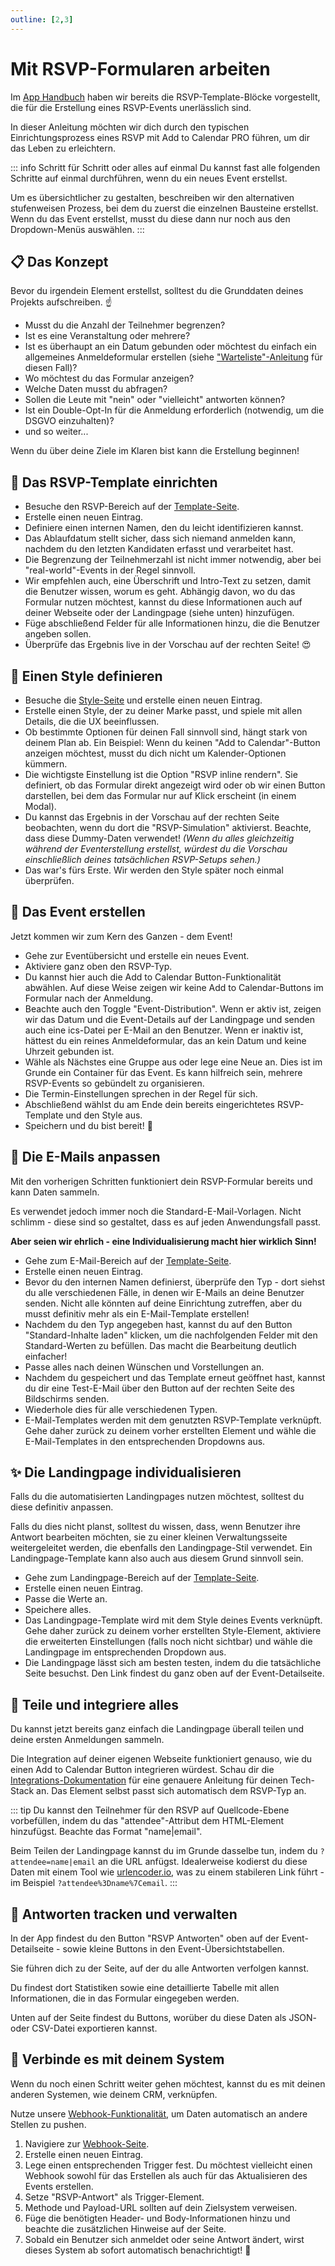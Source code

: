 ```yaml
---
outline: [2,3]
---
```


# Mit RSVP-Formularen arbeiten

Im [App Handbuch](/de/application-manual/styles-and-templates.html#rsvp) haben wir bereits die RSVP-Template-Blöcke vorgestellt, die für die Erstellung eines RSVP-Events unerlässlich sind.

In dieser Anleitung möchten wir dich durch den typischen Einrichtungsprozess eines RSVP mit Add to Calendar PRO führen, um dir das Leben zu erleichtern.

::: info Schritt für Schritt oder alles auf einmal
Du kannst fast alle folgenden Schritte auf einmal durchführen, wenn du ein neues Event erstellst.

Um es übersichtlicher zu gestalten, beschreiben wir den alternativen stufenweisen Prozess, bei dem du zuerst die einzelnen Bausteine erstellst. Wenn du das Event erstellst, musst du diese dann nur noch aus den Dropdown-Menüs auswählen.
:::

## 📋 Das Konzept

Bevor du irgendein Element erstellst, solltest du die Grunddaten deines Projekts aufschreiben. ☝️

* Musst du die Anzahl der Teilnehmer begrenzen?
* Ist es eine Veranstaltung oder mehrere?
* Ist es überhaupt an ein Datum gebunden oder möchtest du einfach ein allgemeines Anmeldeformular erstellen (siehe ["Warteliste"-Anleitung](/de/recipes/waitlist.html) für diesen Fall)?
* Wo möchtest du das Formular anzeigen?
* Welche Daten musst du abfragen?
* Sollen die Leute mit "nein" oder "vielleicht" antworten können?
* Ist ein Double-Opt-In für die Anmeldung erforderlich (notwendig, um die DSGVO einzuhalten)?
* und so weiter...

Wenn du über deine Ziele im Klaren bist kann die Erstellung beginnen!

## 🧱 Das RSVP-Template einrichten

* Besuche den RSVP-Bereich auf der [Template-Seite](https://app.add-to-calendar-pro.com/de/templates#rsvp).
* Erstelle einen neuen Eintrag.
* Definiere einen internen Namen, den du leicht identifizieren kannst.
* Das Ablaufdatum stellt sicher, dass sich niemand anmelden kann, nachdem du den letzten Kandidaten erfasst und verarbeitet hast.
* Die Begrenzung der Teilnehmerzahl ist nicht immer notwendig, aber bei "real-world"-Events in der Regel sinnvoll.
* Wir empfehlen auch, eine Überschrift und Intro-Text zu setzen, damit die Benutzer wissen, worum es geht. Abhängig davon, wo du das Formular nutzen möchtest, kannst du diese Informationen auch auf deiner Webseite oder der Landingpage (siehe unten) hinzufügen.
* Füge abschließend Felder für alle Informationen hinzu, die die Benutzer angeben sollen.
* Überprüfe das Ergebnis live in der Vorschau auf der rechten Seite! 😍

## 🎨 Einen Style definieren

* Besuche die [Style-Seite](https://app.add-to-calendar-pro.com/de/styles) und erstelle einen neuen Eintrag.
* Erstelle einen Style, der zu deiner Marke passt, und spiele mit allen Details, die die UX beeinflussen.
* Ob bestimmte Optionen für deinen Fall sinnvoll sind, hängt stark von deinem Plan ab. Ein Beispiel: Wenn du keinen "Add to Calendar"-Button anzeigen möchtest, musst du dich nicht um Kalender-Optionen kümmern.
* Die wichtigste Einstellung ist die Option "RSVP inline rendern". Sie definiert, ob das Formular direkt angezeigt wird oder ob wir einen Button darstellen, bei dem das Formular nur auf Klick erscheint (in einem Modal).
* Du kannst das Ergebnis in der Vorschau auf der rechten Seite beobachten, wenn du dort die "RSVP-Simulation" aktivierst. Beachte, dass diese Dummy-Daten verwendet! *(Wenn du alles gleichzeitig während der Eventerstellung erstellst, würdest du die Vorschau einschließlich deines tatsächlichen RSVP-Setups sehen.)*
* Das war's fürs Erste. Wir werden den Style später noch einmal überprüfen.

## 📅 Das Event erstellen

Jetzt kommen wir zum Kern des Ganzen - dem Event!

* Gehe zur Eventübersicht und erstelle ein neues Event.
* Aktiviere ganz oben den RSVP-Typ.
* Du kannst hier auch die Add to Calendar Button-Funktionalität abwählen. Auf diese Weise zeigen wir keine Add to Calendar-Buttons im Formular nach der Anmeldung.
* Beachte auch den Toggle "Event-Distribution". Wenn er aktiv ist, zeigen wir das Datum und die Event-Details auf der Landingpage und senden auch eine ics-Datei per E-Mail an den Benutzer. Wenn er inaktiv ist, hättest du ein reines Anmeldeformular, das an kein Datum und keine Uhrzeit gebunden ist.
* Wähle als Nächstes eine Gruppe aus oder lege eine Neue an. Dies ist im Grunde ein Container für das Event. Es kann hilfreich sein, mehrere RSVP-Events so gebündelt zu organisieren.
* Die Termin-Einstellungen sprechen in der Regel für sich.
* Abschließend wählst du am Ende dein bereits eingerichtetes RSVP-Template und den Style aus.
* Speichern und du bist bereit! 🚀

## 📧 Die E-Mails anpassen

Mit den vorherigen Schritten funktioniert dein RSVP-Formular bereits und kann Daten sammeln.

Es verwendet jedoch immer noch die Standard-E-Mail-Vorlagen. Nicht schlimm - diese sind so gestaltet, dass es auf jeden Anwendungsfall passt.

**Aber seien wir ehrlich - eine Individualisierung macht hier wirklich Sinn!**

* Gehe zum E-Mail-Bereich auf der [Template-Seite](https://app.add-to-calendar-pro.com/de/templates#email).
* Erstelle einen neuen Eintrag.
* Bevor du den internen Namen definierst, überprüfe den Typ - dort siehst du alle verschiedenen Fälle, in denen wir E-Mails an deine Benutzer senden. Nicht alle könnten auf deine Einrichtung zutreffen, aber du musst definitiv mehr als ein E-Mail-Template erstellen!
* Nachdem du den Typ angegeben hast, kannst du auf den Button "Standard-Inhalte laden" klicken, um die nachfolgenden Felder mit den Standard-Werten zu befüllen. Das macht die Bearbeitung deutlich einfacher!
* Passe alles nach deinen Wünschen und Vorstellungen an.
* Nachdem du gespeichert und das Template erneut geöffnet hast, kannst du dir eine Test-E-Mail über den Button auf der rechten Seite des Bildschirms senden.
* Wiederhole dies für alle verschiedenen Typen.
* E-Mail-Templates werden mit dem genutzten RSVP-Template verknüpft. Gehe daher zurück zu deinem vorher erstellten Element und wähle die E-Mail-Templates in den entsprechenden Dropdowns aus.

## ✨ Die Landingpage individualisieren

Falls du die automatisierten Landingpages nutzen möchtest, solltest du diese definitiv anpassen.

Falls du dies nicht planst, solltest du wissen, dass, wenn Benutzer ihre Antwort bearbeiten möchten, sie zu einer kleinen Verwaltungsseite weitergeleitet werden, die ebenfalls den Landingpage-Stil verwendet. Ein Landingpage-Template kann also auch aus diesem Grund sinnvoll sein.

* Gehe zum Landingpage-Bereich auf der [Template-Seite](https://app.add-to-calendar-pro.com/de/templates#landingpage).
* Erstelle einen neuen Eintrag.
* Passe die Werte an.
* Speichere alles.
* Das Landingpage-Template wird mit dem Style deines Events verknüpft. Gehe daher zurück zu deinem vorher erstellten Style-Element, aktiviere die erweiterten Einstellungen (falls noch nicht sichtbar) und wähle die Landingpage im entsprechenden Dropdown aus.
* Die Landingpage lässt sich am besten testen, indem du die tatsächliche Seite besuchst. Den Link findest du ganz oben auf der Event-Detailseite.

## 📣 Teile und integriere alles

Du kannst jetzt bereits ganz einfach die Landingpage überall teilen und deine ersten Anmeldungen sammeln.

Die Integration auf deiner eigenen Webseite funktioniert genauso, wie du einen Add to Calendar Button integrieren würdest. Schau dir die [Integrations-Dokumentation](/de/integration.html) für eine genauere Anleitung für deinen Tech-Stack an. Das Element selbst passt sich automatisch dem RSVP-Typ an.

::: tip
Du kannst den Teilnehmer für den RSVP auf Quellcode-Ebene vorbefüllen, indem du das "attendee"-Attribut dem HTML-Element hinzufügst. Beachte das Format "name|email".

Beim Teilen der Landingpage kannst du im Grunde dasselbe tun, indem du `?attendee=name|email` an die URL anfügst. Idealerweise kodierst du diese Daten mit einem Tool wie [urlencoder.io](https://www.urlencoder.io/), was zu einem stabileren Link führt - im Beispiel `?attendee%3Dname%7Cemail`.
:::

## 🔎 Antworten tracken und verwalten

In der App findest du den Button "RSVP Antworten" oben auf der Event-Detailseite - sowie kleine Buttons in den Event-Übersichtstabellen.

Sie führen dich zu der Seite, auf der du alle Antworten verfolgen kannst.

Du findest dort Statistiken sowie eine detaillierte Tabelle mit allen Informationen, die in das Formular eingegeben werden.

Unten auf der Seite findest du Buttons, worüber du diese Daten als JSON- oder CSV-Datei exportieren kannst.

## 🔗 Verbinde es mit deinem System

Wenn du noch einen Schritt weiter gehen möchtest, kannst du es mit deinen anderen Systemen, wie deinem CRM, verknüpfen.

Nutze unsere [Webhook-Funktionalität](/de/automation-integration/webhooks.html), um Daten automatisch an andere Stellen zu pushen.

1. Navigiere zur [Webhook-Seite](https://app.add-to-calendar-pro.com/de/webhooks).
2. Erstelle einen neuen Eintrag.
3. Lege einen entsprechenden Trigger fest. Du möchtest vielleicht einen Webhook sowohl für das Erstellen als auch für das Aktualisieren des Events erstellen.
4. Setze "RSVP-Antwort" als Trigger-Element.
5. Methode und Payload-URL sollten auf dein Zielsystem verweisen.
6. Füge die benötigten Header- und Body-Informationen hinzu und beachte die zusätzlichen Hinweise auf der Seite.
7. Sobald ein Benutzer sich anmeldet oder seine Antwort ändert, wirst dieses System ab sofort automatisch benachrichtigt! 💪
